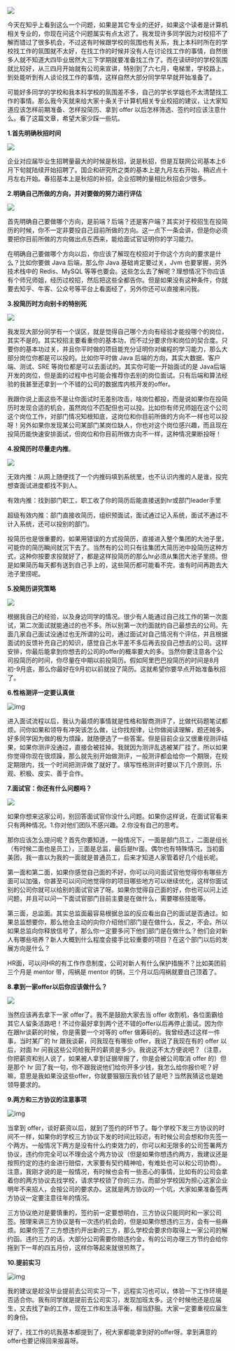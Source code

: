 ![](https://img-blog.csdnimg.cn/20210717133023332.png)

今天在知乎上看到这么一个问题，如果是其它专业的还好，如果这个读者是计算机相关专业的，你现在问这个问题属实有点太迟了。我发现许多同学因为对校招不了解而错过了很多机会，不过这有时候跟学校的氛围也有关系，我上本科时所在的学校找工作的氛围就不太好，在找工作的时候并没有人在讨论找工作的事情，自然很多人就不知道大四毕业居然大三下学期就要准备找工作了。而在读研时的学校氛围就比较好，从三四月开始就有公司来宣讲，特别到了六七月，电梯里，学校路上，到处能听到有人谈论找工作的事情，这样自然大部分同学早早就开始准备了。

可能好多同学的学校和我本科学校的氛围差不多，自己的学长学姐也不太清楚找工作的事情。那么我今天就来给大家十条关于计算机相关专业校招的建议，让大家知道应该怎样前期准备、怎样投简历、拿到 offer 以后怎样筛选、签约时应该注意什么。看了这篇文章，希望大家少踩一些坑。

**1.首先明确秋招时间**

![](https://img-blog.csdnimg.cn/20210717133133222.png)

企业对应届毕业生招聘量最大的时候是秋招，说是秋招，但是互联网公司基本上6月下旬就陆续开始招聘了。国企和研究所之类的基本上是九月左右开始，稍迟点十月左右开始。春招基本上是秋招的补招，企业招聘的量相比秋招会少很多。

**2.明确自己所做的方向，并对要做的努力进行评估**

![](https://img-blog.csdnimg.cn/20210717133212991.png)

首先明确自己要做哪个方向，是前端？后端？还是客户端？其实对于校招生在投简历的时候，你不一定非要投自己目前所做的方向。这一点下一条会讲，但是你必须要把你目前所做的方向做出点东西来，能给面试官证明你的学习能力。

在明确自己要做哪个方向以后，你应该了解现在校招对于你这个方向的要求是什么？比如你要做 Java 后端，那么你 Java 基础肯定要过关，Jvm 也要掌握，另外技术栈中的 Redis、MySQL 等等也要会。这些怎么去了解呢？理想情况下你应该有个师兄师姐，经历过校招，然后把这些全都告你。但是如果没有这种条件，你就要去知乎、牛客、公众号等平台上看面经了，另外你还可以直接来问我。

**3.投简历时方向别卡的特别死**

![](https://img-blog.csdnimg.cn/20210717134246287.png)

我发现大部分同学有一个误区，就是觉得自己哪个方向有经验才能投哪个的岗位，其实不是的。其实校招主要看重你的基本功，而不过分要求你和岗位的契合度。只要你的基本功过关，并且你平时做的项目能充分证明你对编程的学习能力，那么大部分岗位你都是可以投的。比如你平时做 Java 后端的方向，其实大数据、客户端、测试、SRE 等岗位都是可以去面试的。其实你可能一开始面试的是 Java后端 开发的岗位，但是面的过程中也可能会推荐你去别的岗位面试。只有后端和算法经验的我甚至还拿到一个不错的公司的数据库内核开发的offer。

我跟你说上面这些不是让你面试时无差别攻击，啥岗位都投，而是说如果你在投简历时发现合适的机会，虽然岗位不匹配但也可以投。比如你有师兄师姐在这个公司这个岗位工作，对部门情况知根知底，这岗位和你目前所做的方向不一样也可以投呀！另外如果你发现某公司某部门某岗位缺人，你也对这个岗位感兴趣，而且现在投简历能快速安排面试，但岗位和你目前所做方向不一样，这种情况果断投呀！

**4.投简历时尽量走内推**。

![](https://img-blog.csdnimg.cn/20210717133250663.png)

无效内推：从网上随便找了一个内推码填到系统里，也不认识内推的人是谁，投完想查面试进度都找不到人。

有效内推：找到部门职工，职工收了你的简历后能直接送到hr或部门leader手里

超级有效内推：部门直接收简历，组织预面试，面试通过记入系统，面试不通过不计入系统，还可以投别的部门。

投简历也是很重要的，如果用错误的方式投简历，直接进入整个集团的大池子里，可能你的简历瞬间就沉下去了。当然有的公司只有往集团大简历池中投简历这种方式，这种你按要求投就好了，都是这样投简历的那么hr必须从集团大池子里捞。但是如果简历每天都有送到自己手上的，这些简历都可能看不完，谁有时间再跑去大池子里捞呢。

**5.投简历讲究策略**

![](https://img-blog.csdnimg.cn/20210717134512434.png)

根据我自己的经验，以及身边同学的情况。很少有人能通过自己找工作的第一次面试，第二次面试就能通过的也不多。所以别第一次约面就约自己最想去的公司。先面几家自己面试没通过也无所谓的公司，通过面试对自己情况有个评估，并且根据面试的反馈补充自己的知识，感觉自己水平差不多后再去投自己想去的公司。这样安排，你最后能拿到你想去的公司的offer的概率要大的多。当然你要注意各个公司投简历的时间，你尽量在中期以前投简历。假如阿里巴巴投简历的时间是8月初-9月底，那么你最好在9月初以前就投了简历。这就希望你要早点开始准备秋招了。

**6.性格测评一定要认真做**

![img](https://img-blog.csdnimg.cn/20210717134713356.png)

进入面试流程以后，我认为最烦的事情就是性格和智商测评了，比做代码题笔试都烦。问你如果和领导有冲突该怎么做，让你找规律，让你做阅读理解，题还贼多。好多同学因为做的极为烦躁，就随便选了一些答案。但是目前企业又很重视测评结果，如果你测评没通过，直接会被挂掉。我就因为测评乱选被某厂挂了。所以如果你觉得你现在很烦躁，那么就先别开始做测评，一般测评都会给你一个期限，在规定期限内，找一个时间把测评做了就好了。填写性格测评时要以下几个原则，乐观、积极、皮实、善于合作。

**7.面试官：你还有什么问题吗？**

![](https://img-blog.csdnimg.cn/2021071713364537.jpg)

如果你想来这家公司，别回答面试官你没什么问题。如果你这样说，在面试官看来只有两种情况。1.你对他们团队不感兴趣。2.你没有自己的思考。

那你应该怎么提问呢？首先你要知道，一般情况下，一面是部门员工，二面是组长（有时候二面也是员工），三面是总监，最后是hr面。偶尔也有特殊情况，当初面美团，我一直以为我的一面就是普通员工，后来才知道人家管着好几个组长呢。

第一面和第二面，如果你感觉自己面的不好，你可以问问面试官他觉得你有哪些方面可以加强，你甚至可以问问他觉得你的项目哪些地方可以继续优化，这样你面试别的公司你就可以给别的面试官讲了呀。如果你觉得自己面的好，你也可以问上述问题，并且可以问一下面试官部门目前主要是在做什么，需要哪些技能等。

第三面，总监面。其实总监面最容易根据总监的反应看出自己的面试是否通过。如果总监想要你，那么他会主动的向你介绍他们部门是在做什么，反之，不会。所以如果总监向你释放信号了，那么你一定要多问下他们部门是在做什么？他们会对新人有哪些培养？新人大概到什么程度会接手比较重要的项目？在这个部门以后的发展方向是什么？

HR面，可以问HR的有工作作息制度，公司对新人有什么保护措施不？比如美团前三个月是 mentor 带，闯祸是 mentor 的锅，三个月以后闯祸就要自己顶着了。

**8.拿到一家offer以后你应该做什么？**

![](https://img-blog.csdnimg.cn/20210717133854744.png)

当然应该再去拿下一家 offer了。我不是鼓励大家去当 offer 收割机，各位面霸给其它人留条活路吧！不过你最好拿到两个还不错的offer以后再停止面试。因为你在跟hr谈薪的时候，你是需要一个对等的 offer 做筹码的。我曾经遇过这样一件事，当时某厂的 hr 跟我谈薪，问我现在有哪些 offer，我说了我现在有的 offer 以后，对面 hr 问我这些公司给我开的薪资是多少。我说这不太方便说吧？（注意，你把薪资和别人说了，如果被人拿到证据举报了，你是会被公司取消 offer 的）但是那个 hr 回了我一句，你不跟我说他们给你开多少钱，我怎么给你报价呢？好嘛，意思是我如果没这些offer，你就要狠狠压我价钱了是吧？当然我猜这也是她领导要求的。

**9.两方和三方协议的注意事项**

![img](https://img-blog.csdnimg.cn/20210717134903700.png)

当拿到 offer，谈好薪资以后，就到了签约的环节了。每个学校下发三方协议的时间不一样，如果你的学校三方协议下发的时间比较迟，有时候公司会想和你先签一个两方。一般情况下两方是没有什么约束效力的，你可以和无限多的公司签署两方协议，违约你完全可以不理会这个两方协议（但是如果你想违约两方，我建议还是按照约定的违约金进行赔偿，大家要有契约精神哈，有难处也可以和公司协商）。注意，我刚才说的是一般情况，有时候也会有一些恶心的事情，比如有的公司会拿着你的两方协议去找学校，请求学校锁了你的三方。而部分学校因为担心这家企业明年不来招人，会按公司的要求办。这就是两方协议的一个坑，大家如果准备签两方协议一定要注意往年的情况。

三方协议绝对是要慎重的，签约前一定要想明白，三方协议只能同时和一家公司签。按理来讲三方协议是有一次违约机会的，但是如果你想违约三方，会有一些麻烦。如果你签了三方想违约开出新的三方，那么学校会要求你取得上一家公司的解约函。违约三方的话，大部分公司需要你赔违约金，有的公司办理三方节约会给你拖到下一年的四五月份，这样你等起来就很煎熬了。

**10.提前实习**

![img](https://img-blog.csdnimg.cn/20210717134957287.png)

我的建议是趁没毕业提前去公司实习一下，远程实习也可以，体验一下工作环境是否适合你。我有同学就是提前去公司实习，发现加班太多。这个时候他还是应届生，又去找了新的工作，现在工作和生活平衡，相当舒服。大家一定要重视应届生的身份。



好了，找工作的坑我基本都提到了，祝大家都能拿到好的offer呀。拿到满意的offer也要记得回来报喜呀。
